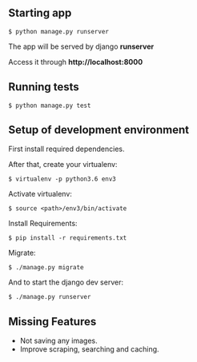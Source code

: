 ## Starting app

    $ python manage.py runserver

The app will be served by django **runserver**

Access it through **http://localhost:8000**

## Running tests

    $ python manage.py test

## Setup of development environment

First install required dependencies.

After that, create your virtualenv:

    $ virtualenv -p python3.6 env3
    
Activate virtualenv:

    $ source <path>/env3/bin/activate

Install Requirements:

    $ pip install -r requirements.txt
    
Migrate:

    $ ./manage.py migrate
    
And to start the django dev server:

    $ ./manage.py runserver
    
## Missing Features
* Not saving any images.
* Improve scraping, searching and caching.
